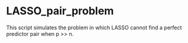 # LASSO_pair_problem

This script simulates the problem in which LASSO cannot find a perfect predictor pair when p >> n.

